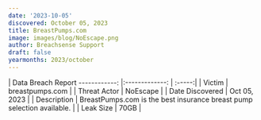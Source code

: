 ```yaml
---
date: '2023-10-05'
discovered: October 05, 2023
title: BreastPumps.com
image: images/blog/NoEscape.png
author: Breachsense Support
draft: false
yearmonths: 2023/october
---
```



| Data Breach Report
------------:     |:-------------:    | :-----:|
| Victim      | breastpumps.com      | 
| Threat Actor      | NoEscape      | 
| Date Discovered      | Oct 05, 2023      | 
| Description      | BreastPumps.com is the best insurance breast pump selection available.      | 
| Leak Size      | 70GB      | 

